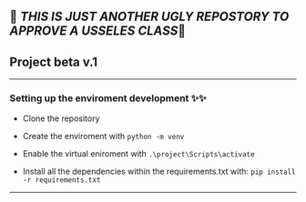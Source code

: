 ## 🤖 *THIS IS JUST ANOTHER UGLY REPOSTORY TO APPROVE A USSELES CLASS*🤖

## Project beta v.1

*****
### Setting up the enviroment development ✨✨

* Clone the repository

* Create the enviroment with `python -m venv`

* Enable the virtual eniroment with `.\project\Scripts\activate  `

* Install all the dependencies within the requirements.txt with: `pip install -r requirements.txt`

***